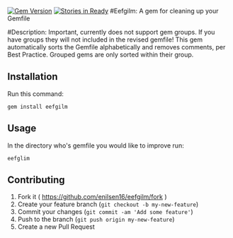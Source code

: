 [![Gem Version](https://badge.fury.io/rb/eefgilm@2x.png)](http://badge.fury.io/rb/eefgilm)
[![Stories in Ready](https://badge.waffle.io/enilsen16/eefgilm.png?label=ready&title=Ready)](https://waffle.io/enilsen16/eefgilm)
#Eefgilm: A gem for cleaning up your Gemfile

#Description:
Important, currently does not support gem groups. If you have groups they will not included in the revised gemfile! This gem automatically sorts the Gemfile alphabetically and removes comments, per Best Practice. Grouped gems are only sorted within their group.


## Installation

Run this command:

    gem install eefgilm


## Usage

In the directory who's gemfile you would like to improve run:

    eefglim

## Contributing

1. Fork it ( https://github.com/enilsen16/eefgilm/fork )
2. Create your feature branch (`git checkout -b my-new-feature`)
3. Commit your changes (`git commit -am 'Add some feature'`)
4. Push to the branch (`git push origin my-new-feature`)
5. Create a new Pull Request
